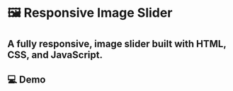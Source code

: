 # 🖼️ Responsive Image Slider

A fully responsive, image slider built with **HTML, CSS, and JavaScript**.  
---


## 💻 Demo


